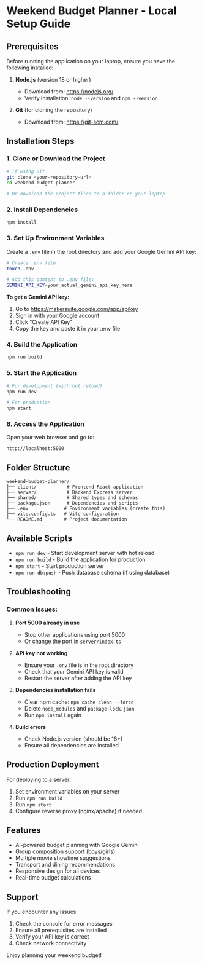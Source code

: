# Weekend Budget Planner - Local Setup Guide

## Prerequisites

Before running the application on your laptop, ensure you have the following installed:

1. **Node.js** (version 18 or higher)
   - Download from: https://nodejs.org/
   - Verify installation: `node --version` and `npm --version`

2. **Git** (for cloning the repository)
   - Download from: https://git-scm.com/

## Installation Steps

### 1. Clone or Download the Project
```bash
# If using Git
git clone <your-repository-url>
cd weekend-budget-planner

# Or download the project files to a folder on your laptop
```

### 2. Install Dependencies
```bash
npm install
```

### 3. Set Up Environment Variables
Create a `.env` file in the root directory and add your Google Gemini API key:

```bash
# Create .env file
touch .env

# Add this content to .env file:
GEMINI_API_KEY=your_actual_gemini_api_key_here
```

**To get a Gemini API key:**
1. Go to https://makersuite.google.com/app/apikey
2. Sign in with your Google account
3. Click "Create API Key"
4. Copy the key and paste it in your .env file

### 4. Build the Application
```bash
npm run build
```

### 5. Start the Application
```bash
# For development (with hot reload)
npm run dev

# For production
npm start
```

### 6. Access the Application
Open your web browser and go to:
```
http://localhost:5000
```

## Folder Structure
```
weekend-budget-planner/
├── client/           # Frontend React application
├── server/           # Backend Express server
├── shared/           # Shared types and schemas
├── package.json      # Dependencies and scripts
├── .env             # Environment variables (create this)
├── vite.config.ts   # Vite configuration
└── README.md        # Project documentation
```

## Available Scripts

- `npm run dev` - Start development server with hot reload
- `npm run build` - Build the application for production
- `npm start` - Start production server
- `npm run db:push` - Push database schema (if using database)

## Troubleshooting

### Common Issues:

1. **Port 5000 already in use**
   - Stop other applications using port 5000
   - Or change the port in `server/index.ts`

2. **API key not working**
   - Ensure your `.env` file is in the root directory
   - Check that your Gemini API key is valid
   - Restart the server after adding the API key

3. **Dependencies installation fails**
   - Clear npm cache: `npm cache clean --force`
   - Delete `node_modules` and `package-lock.json`
   - Run `npm install` again

4. **Build errors**
   - Check Node.js version (should be 18+)
   - Ensure all dependencies are installed

## Production Deployment

For deploying to a server:

1. Set environment variables on your server
2. Run `npm run build`
3. Run `npm start`
4. Configure reverse proxy (nginx/apache) if needed

## Features

- AI-powered budget planning with Google Gemini
- Group composition support (boys/girls)
- Multiple movie showtime suggestions
- Transport and dining recommendations
- Responsive design for all devices
- Real-time budget calculations

## Support

If you encounter any issues:
1. Check the console for error messages
2. Ensure all prerequisites are installed
3. Verify your API key is correct
4. Check network connectivity

Enjoy planning your weekend budget!